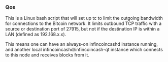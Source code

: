### Qos ###

This is a Linux bash script that will set up tc to limit the outgoing bandwidth for connections to the Bitcoin network. It limits outbound TCP traffic with a source or destination port of 27915, but not if the destination IP is within a LAN (defined as 192.168.x.x).

This means one can have an always-on infincoincashd instance running, and another local infincoincashd/infincoincash-qt instance which connects to this node and receives blocks from it.

